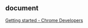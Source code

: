 ## document
[Getting started - Chrome Developers](https://developer.chrome.com/docs/extensions/mv3/getstarted/)
